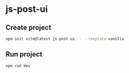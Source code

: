 # js-post-ui

## Create project

```bash
npm init vite@latest js-post-ui -- --template vanilla
```

## Run project

```bash
npm run dev
```
